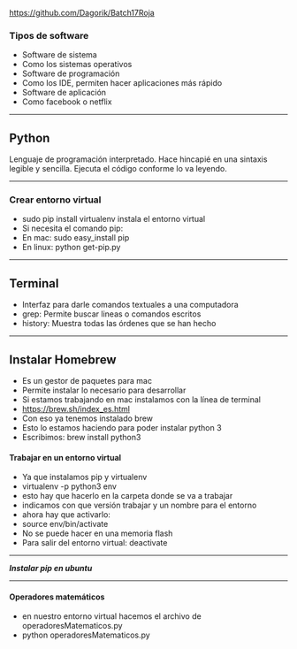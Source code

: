 https://github.com/Dagorik/Batch17Roja

### Tipos de software
* Software de sistema
 * Como los sistemas operativos
* Software de programación
 * Como los IDE, permiten hacer aplicaciones más rápido
* Software de aplicación
 * Como facebook o netflix

---

## Python
Lenguaje de programación interpretado. Hace hincapié en una sintaxis legible y sencilla. Ejecuta el código conforme lo va leyendo.

---

### Crear entorno virtual
* sudo pip install virtualenv instala el entorno virtual
* Si necesita el comando pip:
 * En mac: sudo easy_install pip
 * En linux: python get-pip.py

---

## Terminal
* Interfaz para darle comandos textuales a una computadora
 * grep: Permite buscar lineas o comandos escritos
 * history: Muestra todas las órdenes que se han hecho

---
## Instalar Homebrew
* Es un gestor de paquetes para mac
 * Permite instalar lo necesario para desarrollar
* Si estamos trabajando en mac instalamos con la línea de terminal
* https://brew.sh/index_es.html
* Con eso ya tenemos instalado brew
* Esto lo estamos haciendo para poder instalar python 3
 * Escribimos: brew install python3

#### Trabajar en un entorno virtual
* Ya que instalamos pip y virtualenv
 * virtualenv -p python3 env
  * esto hay que hacerlo en la carpeta donde se va a trabajar
  * indicamos con que versión trabajar y un nombre para el entorno
 * ahora hay que activarlo:
  * source env/bin/activate
  * No se puede hacer en una memoria flash
  * Para salir del entorno virtual: deactivate

---

__*Instalar pip en ubuntu*__

---
#### Operadores matemáticos
* en nuestro entorno virtual hacemos el archivo de operadoresMatematicos.py
 * python operadoresMatematicos.py






 
